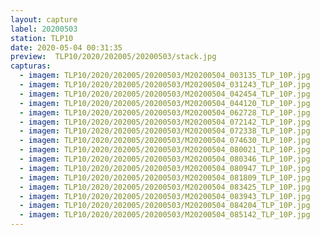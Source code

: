 ```yaml
---
layout: capture
label: 20200503
station: TLP10
date: 2020-05-04 00:31:35
preview:  TLP10/2020/202005/20200503/stack.jpg
capturas:
  - imagem: TLP10/2020/202005/20200503/M20200504_003135_TLP_10P.jpg
  - imagem: TLP10/2020/202005/20200503/M20200504_031243_TLP_10P.jpg
  - imagem: TLP10/2020/202005/20200503/M20200504_042454_TLP_10P.jpg
  - imagem: TLP10/2020/202005/20200503/M20200504_044120_TLP_10P.jpg
  - imagem: TLP10/2020/202005/20200503/M20200504_062728_TLP_10P.jpg
  - imagem: TLP10/2020/202005/20200503/M20200504_072142_TLP_10P.jpg
  - imagem: TLP10/2020/202005/20200503/M20200504_072338_TLP_10P.jpg
  - imagem: TLP10/2020/202005/20200503/M20200504_074630_TLP_10P.jpg
  - imagem: TLP10/2020/202005/20200503/M20200504_080021_TLP_10P.jpg
  - imagem: TLP10/2020/202005/20200503/M20200504_080346_TLP_10P.jpg
  - imagem: TLP10/2020/202005/20200503/M20200504_080947_TLP_10P.jpg
  - imagem: TLP10/2020/202005/20200503/M20200504_081809_TLP_10P.jpg
  - imagem: TLP10/2020/202005/20200503/M20200504_083425_TLP_10P.jpg
  - imagem: TLP10/2020/202005/20200503/M20200504_083943_TLP_10P.jpg
  - imagem: TLP10/2020/202005/20200503/M20200504_084204_TLP_10P.jpg
  - imagem: TLP10/2020/202005/20200503/M20200504_085142_TLP_10P.jpg
---
```

